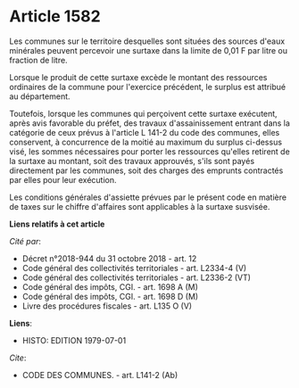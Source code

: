 # Article 1582

Les communes sur le territoire desquelles sont situées des sources d'eaux minérales peuvent percevoir une surtaxe dans la
limite de 0,01 F par litre ou fraction de litre.

Lorsque le produit de cette surtaxe excède le montant des ressources ordinaires de la commune pour l'exercice précédent, le
surplus est attribué au département.

Toutefois, lorsque les communes qui perçoivent cette surtaxe exécutent, après avis favorable du préfet, des travaux
d'assainissement entrant dans la catégorie de ceux prévus à l'article L 141-2 du code des communes, elles conservent, à
concurrence de la moitié au maximum du surplus ci-dessus visé, les sommes nécessaires pour porter les ressources qu'elles
retirent de la surtaxe au montant, soit des travaux approuvés, s'ils sont payés directement par les communes, soit des
charges des emprunts contractés par elles pour leur exécution.

Les conditions générales d'assiette prévues par le présent code en matière de taxes sur le chiffre d'affaires sont
applicables à la surtaxe susvisée.

**Liens relatifs à cet article**

_Cité par_:

  - Décret n°2018-944 du 31 octobre 2018 - art. 12
  - Code général des collectivités territoriales - art. L2334-4 (V)
  - Code général des collectivités territoriales - art. L2336-2 (VT)
  - Code général des impôts, CGI. - art. 1698 A (M)
  - Code général des impôts, CGI. - art. 1698 D (M)
  - Livre des procédures fiscales - art. L135 O (V)

**Liens**:

  - HISTO: EDITION 1979-07-01

_Cite_:

  - CODE DES COMMUNES. - art. L141-2 (Ab)

